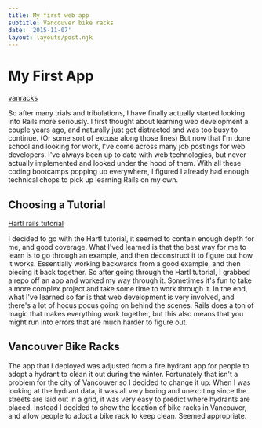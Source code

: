 ```yaml
---
title: My first web app
subtitle: Vancouver bike racks
date: '2015-11-07'
layout: layouts/post.njk
---
```

# My First App

[vanracks][2]

So after many trials and tribulations, I have finally actually started looking
into Rails more seriously. I first thought about learning web development a
couple years ago, and naturally just got distracted and was too busy to
continue. (Or some sort of excuse along those lines) But now that I'm done
school and looking for work, I've come across many job postings for web
developers. I've always been up to date with web technologies, but never
actually implemented and looked under the hood of them. With all these coding
bootcamps popping up everywhere, I figured I already had enough technical
chops to pick up learning Rails on my own.

## Choosing a Tutorial

[Hartl rails tutorial][3]

I decided to go with the Hartl tutorial, it seemed to contain enough depth for
me, and good coverage. What I'ved learned is that the best way for me to learn
is to go through an example, and then deconstruct it to figure out how it
works. Essentially working backwards from a good example, and then piecing it
back together. So after going through the Hartl tutorial, I grabbed a repo off
an app and worked my way through it. Sometimes it's fun to take a more complex
project and take some time to work through it. In the end, what I've learned
so far is that web development is very involved, and there's a lot of hocus
pocus going on behind the scenes. Rails does a ton of magic that makes
everything work together, but this also means that you might run into errors
that are much harder to figure out.

## Vancouver Bike Racks

The app that I deployed was adjusted from a fire hydrant app for people to
adopt a hydrant to clean it out during the winter. Fortunately that isn't a
problem for the city of Vancouver so I decided to change it up. When I was
looking at the hydrant data, it was all very boring and unexciting since the
streets are laid out in a grid, it was very easy to predict where hydrants are
placed. Instead I decided to show the location of bike racks in Vancouver, and
allow people to adopt a bike rack to keep clean. Seemed appropriate.

[2]: http://vanracks.herokuapp.com

[3]: https://www.railstutorial.org
